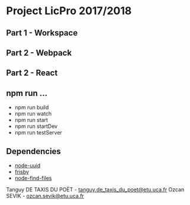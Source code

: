 # Project LicPro 2017/2018

## Part 1 - Workspace

## Part 2 - Webpack

## Part 2 - React

## npm run ...

* npm run build
* npm run watch
* npm run start
* npm run startDev
* npm run testServer

## Dependencies

* [node-uuid](https://www.npmjs.com/package/node-uuid)
* [frisby](https://www.npmjs.com/package/frisby)
* [node-find-files](https://www.npmjs.com/package/node-find-files)

Tanguy DE TAXIS DU POËT - tanguy.de_taxis_du_poet@etu.uca.fr
Ozcan SEVIK - ozcan.sevik@etu.uca.fr